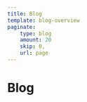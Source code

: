 ```yaml
---
title: Blog
template: blog-overview
paginate:
    type: blog
    amount: 20
    skip: 0,
    url: page
---
```

# Blog